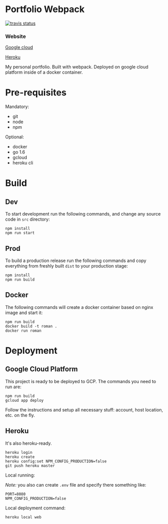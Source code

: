 # Portfolio Webpack

[![travis status](https://travis-ci.org/r-karts/portfolio-webpack.svg?branch=master)](https://travis-ci.org/r-karts/portfolio-webpack)

### Website

[Google cloud](https://roman-kartsevich.appspot.com/) 

[Heroku](https://roman-kartsevich.herokuapp.com/)

My personal portfolio. Built with webpack. Deployed on google cloud
platform inside of a docker container.

# Pre-requisites

Mandatory:

* git
* node
* npm

Optional:

* docker 
* go 1.6
* gcloud 
* heroku cli

# Build

## Dev

To start development run the following commands, and change any 
source code in `src` directory:

```console
npm install
npm run start 
```

## Prod

To build a production release run the following commands and copy
everything from freshly built `dist` to your production stage:

```console
npm install
npm run build 
```

## Docker

The following commands will create a docker container based on nginx image
and start it:

```console
npm run build
docker build -t roman .
docker run roman
```

# Deployment

## Google Cloud Platform

This project is ready to be deployed to GCP. The commands you need to run are:

```console
npm run build
gcloud app deploy
```

Follow the instructions and setup all necessary stuff: account, host location, etc. on the fly.

## Heroku

It's also heroku-ready.

```console
heroku login
heroku create
heroku config:set NPM_CONFIG_PRODUCTION=false
git push heroku master
```

Local running:

_Note:_ you also can create `.env` file and specify there something like:

```properties
PORT=8080
NPM_CONFIG_PRODUCTION=false
```

Local deployment command:

```console
heroku local web
```
